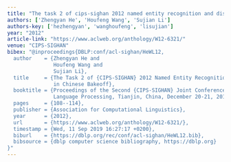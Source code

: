 ```yaml
---
title: "The task 2 of cips-sighan 2012 named entity recognition and disambiguation in chinese bakeoff"
authors: ['Zhengyan He', 'Houfeng Wang', 'Sujian Li']
authors-key: ['hezhengyan', 'wanghoufeng', 'lisujian']
year: "2012"
article-link: "https://www.aclweb.org/anthology/W12-6321/"
venue: "CIPS-SIGHAN"
bibex: "@inproceedings{DBLP:conf/acl-sighan/HeWL12,
  author    = {Zhengyan He and
               Houfeng Wang and
               Sujian Li},
  title     = {The Task 2 of {CIPS-SIGHAN} 2012 Named Entity Recognition and Disambiguation
               in Chinese Bakeoff},
  booktitle = {Proceedings of the Second {CIPS-SIGHAN} Joint Conference on Chinese
               Language Processing, Tianjin, China, December 20-21, 2012},
  pages     = {108--114},
  publisher = {Association for Computational Linguistics},
  year      = {2012},
  url       = {https://www.aclweb.org/anthology/W12-6321/},
  timestamp = {Wed, 11 Sep 2019 16:27:17 +0200},
  biburl    = {https://dblp.org/rec/conf/acl-sighan/HeWL12.bib},
  bibsource = {dblp computer science bibliography, https://dblp.org}
}"
---
```

